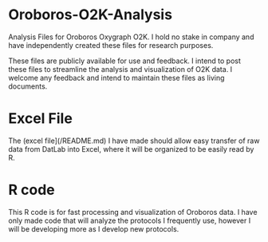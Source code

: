 # Oroboros-O2K-Analysis
  Analysis Files for Oroboros Oxygraph O2K. I hold no stake in company and have independently created these files for research purposes.

These files are publicly available for use and feedback. I intend to post these files to streamline the analysis and visualization of O2K data. I welcome any feedback and intend to maintain these files as living documents.

# Excel File
The (excel file](/README.md) I have made should allow easy transfer of raw data from DatLab into Excel, where it will be organized to be easily read by R.

# R code
This R code is for fast processing and visualization of Oroboros data. I have only made code that will analyze the protocols I frequently use, however I will be developing more as I develop new protocols.
